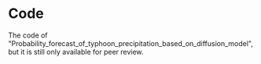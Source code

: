 # Code
The code of "Probability_forecast_of_typhoon_precipitation_based_on_diffusion_model", but it is still only available for peer review.
